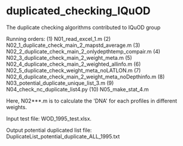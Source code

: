 # duplicated_checking_IQuOD
The duplicate checking algorithms contributed to IQuOD group


Running orders:
(1) N01_read_excel_1.m
(2) N02_1_duplicate_check_main_2_mapstd_average.m
(3) N02_2_duplicate_check_main_2_onlydepthtemp_compair.m
(4) N02_3_duplicate_check_main_2_weight_meta.m
(5) N02_4_duplicate_check_main_2_weighted_allinfo.m
(6) N02_5_duplicate_check_weight_meta_noLATLON.m
(7) N02_6_duplicate_check_main_2_weight_meta_noDepthinfo.m
(8) N03_potential_duplicate_unique_list_3.m
(9) N04_check_nc_duplicate_list4.py
(10) N05_make_stat_4.m

Here, N02***.m is to calculate the 'DNA' for each profiles in different weights.

Input test file: WOD_1995_test.xlsx.

Output potential duplicated list file: DuplicateList_potential_duplicate_ALL_1995.txt

